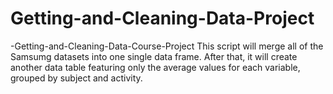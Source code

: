 # Getting-and-Cleaning-Data-Project
-Getting-and-Cleaning-Data-Course-Project
This script will merge all of the Samsumg datasets into one single data frame.
After that, it will create another data table featuring only the average values for each variable, grouped by subject and activity.
